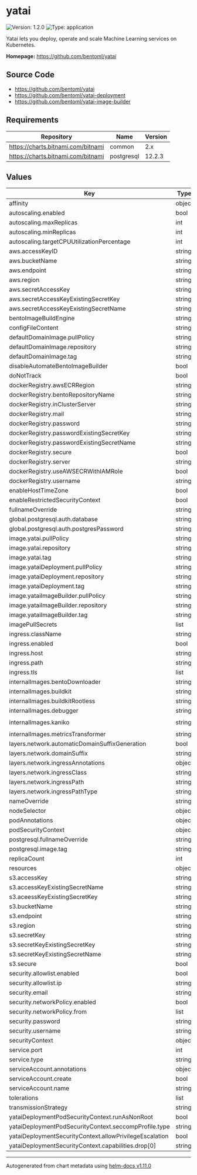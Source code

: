 # yatai

![Version: 1.2.0](https://img.shields.io/badge/Version-1.2.0-informational?style=flat-square) ![Type: application](https://img.shields.io/badge/Type-application-informational?style=flat-square)

Yatai lets you deploy, operate and scale Machine Learning services on Kubernetes.

**Homepage:** <https://github.com/bentoml/yatai>

## Source Code

* <https://github.com/bentoml/yatai>
* <https://github.com/bentoml/yatai-deployment>
* <https://github.com/bentoml/yatai-image-builder>

## Requirements

| Repository | Name | Version |
|------------|------|---------|
| https://charts.bitnami.com/bitnami | common | 2.x |
| https://charts.bitnami.com/bitnami | postgresql | 12.2.3 |

## Values

| Key | Type | Default | Description |
|-----|------|---------|-------------|
| affinity | object | `{}` |  |
| autoscaling.enabled | bool | `false` |  |
| autoscaling.maxReplicas | int | `100` |  |
| autoscaling.minReplicas | int | `1` |  |
| autoscaling.targetCPUUtilizationPercentage | int | `80` |  |
| aws.accessKeyID | string | `""` |  |
| aws.bucketName | string | `""` |  |
| aws.endpoint | string | `""` |  |
| aws.region | string | `""` |  |
| aws.secretAccessKey | string | `""` |  |
| aws.secretAccessKeyExistingSecretKey | string | `""` |  |
| aws.secretAccessKeyExistingSecretName | string | `""` |  |
| bentoImageBuildEngine | string | `"kaniko"` |  |
| configFileContent | string | `nil` |  |
| defaultDomainImage.pullPolicy | string | `"IfNotPresent"` |  |
| defaultDomainImage.repository | string | `"quay.io/bentoml/yatai-default-domain"` |  |
| defaultDomainImage.tag | string | `"0.0.2"` |  |
| disableAutomateBentoImageBuilder | bool | `false` |  |
| doNotTrack | bool | `true` |  |
| dockerRegistry.awsECRRegion | string | `"ap-northeast-3"` |  |
| dockerRegistry.bentoRepositoryName | string | `""` |  |
| dockerRegistry.inClusterServer | string | `""` |  |
| dockerRegistry.mail | string | `""` |  |
| dockerRegistry.password | string | `"d"` |  |
| dockerRegistry.passwordExistingSecretKey | string | `""` |  |
| dockerRegistry.passwordExistingSecretName | string | `""` |  |
| dockerRegistry.secure | bool | `true` |  |
| dockerRegistry.server | string | `"https://index.docker.io/v1/"` |  |
| dockerRegistry.useAWSECRWithIAMRole | bool | `false` |  |
| dockerRegistry.username | string | `""` |  |
| enableHostTimeZone | bool | `false` |  |
| enableRestrictedSecurityContext | bool | `false` |  |
| fullnameOverride | string | `""` |  |
| global.postgresql.auth.database | string | `"yatai"` |  |
| global.postgresql.auth.postgresPassword | string | `"changeme"` |  |
| image.yatai.pullPolicy | string | `"IfNotPresent"` |  |
| image.yatai.repository | string | `"aminehub/yatai"` |  |
| image.yatai.tag | string | `"1.1.3.v2"` |  |
| image.yataiDeployment.pullPolicy | string | `"IfNotPresent"` |  |
| image.yataiDeployment.repository | string | `"quay.io/bentoml/yatai-deployment"` |  |
| image.yataiDeployment.tag | string | `"1.1.3"` |  |
| image.yataiImageBuilder.pullPolicy | string | `"IfNotPresent"` |  |
| image.yataiImageBuilder.repository | string | `"aminehub/yatai-image-builder"` |  |
| image.yataiImageBuilder.tag | string | `"1.1.3.1"` |  |
| imagePullSecrets | list | `[]` |  |
| ingress.className | string | `""` |  |
| ingress.enabled | bool | `true` |  |
| ingress.host | string | `"example.chart.io"` |  |
| ingress.path | string | `"/"` |  |
| ingress.tls | list | `[]` |  |
| internalImages.bentoDownloader | string | `"quay.io/bentoml/bento-downloader:0.0.1"` |  |
| internalImages.buildkit | string | `"quay.io/bentoml/buildkit:master"` |  |
| internalImages.buildkitRootless | string | `"quay.io/bentoml/buildkit:master-rootless"` |  |
| internalImages.debugger | string | `"quay.io/bentoml/bento-debugger:0.0.7"` |  |
| internalImages.kaniko | string | `"gcr.io/kaniko-project/executor@sha256:23ae6ccaba2b0f599966dbc5ecf38aa4404f4cd799add224167eaf285696551a"` |  |
| internalImages.metricsTransformer | string | `"quay.io/bentoml/yatai-bento-metrics-transformer:0.0.3"` |  |
| layers.network.automaticDomainSuffixGeneration | bool | `false` |  |
| layers.network.domainSuffix | string | `""` |  |
| layers.network.ingressAnnotations | object | `{}` |  |
| layers.network.ingressClass | string | `"nginx"` |  |
| layers.network.ingressPath | string | `"/"` |  |
| layers.network.ingressPathType | string | `"ImplementationSpecific"` |  |
| nameOverride | string | `""` |  |
| nodeSelector | object | `{}` |  |
| podAnnotations | object | `{}` |  |
| podSecurityContext | object | `{}` |  |
| postgresql.fullnameOverride | string | `"yatai-postgresql"` |  |
| postgresql.image.tag | string | `"12"` |  |
| replicaCount | int | `1` |  |
| resources | object | `{}` |  |
| s3.accessKey | string | `""` |  |
| s3.accessKeyExistingSecretName | string | `""` |  |
| s3.aceessKeyExistingSecretKey | string | `"access_key"` |  |
| s3.bucketName | string | `""` |  |
| s3.endpoint | string | `""` |  |
| s3.region | string | `""` |  |
| s3.secretKey | string | `""` |  |
| s3.secretKeyExistingSecretKey | string | `"secret_key"` |  |
| s3.secretKeyExistingSecretName | string | `""` |  |
| s3.secure | bool | `true` |  |
| security.allowlist.enabled | bool | `true` |  |
| security.allowlist.ip | string | `"0.0.0.0/0"` |  |
| security.email | string | `""` |  |
| security.networkPolicy.enabled | bool | `true` |  |
| security.networkPolicy.from | list | `[]` |  |
| security.password | string | `""` |  |
| security.username | string | `""` |  |
| securityContext | object | `{}` |  |
| service.port | int | `80` |  |
| service.type | string | `"ClusterIP"` |  |
| serviceAccount.annotations | object | `{}` |  |
| serviceAccount.create | bool | `true` |  |
| serviceAccount.name | string | `""` |  |
| tolerations | list | `[]` |  |
| transmissionStrategy | string | `"proxy"` |  |
| yataiDeploymentPodSecurityContext.runAsNonRoot | bool | `true` |  |
| yataiDeploymentPodSecurityContext.seccompProfile.type | string | `"RuntimeDefault"` |  |
| yataiDeploymentSecurityContext.allowPrivilegeEscalation | bool | `false` |  |
| yataiDeploymentSecurityContext.capabilities.drop[0] | string | `"ALL"` |  |

----------------------------------------------
Autogenerated from chart metadata using [helm-docs v1.11.0](https://github.com/norwoodj/helm-docs/releases/v1.11.0)
